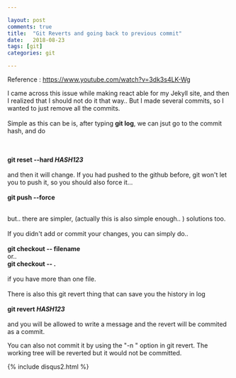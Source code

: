 ```yaml
---

layout: post
comments: true
title:  "Git Reverts and going back to previous commit"
date:   2018-08-23
tags: [git]
categories: git

---
```


Reference : https://www.youtube.com/watch?v=3dk3s4LK-Wg

I came across this issue while making react able for my Jekyll site, 
and then I realized that I should not do it that way.. 
But I made several commits, so I wanted to just remove all the commits.
<br><br>
Simple as this can be is, after typing <b>git log</b>,
we can jsut go to the commit hash, 
and do 

<br><br>
<b>git reset --hard <i>HASH123</i></b>
<br><br>
and then it will change.
If you had pushed to the github before,
git won't let you to push it, so you should also force it...
<br><br>
<b>git push --force</b><br><br>

but.. there are simpler, (actually this is also simple enough.. )
solutions too. 
<br><br>
If you didn't add or commit your changes,
you can simply do..
<br><br>
<b>git checkout -- filename </b> <br> or..<br>
<b>git checkout -- . </b> <br><br>
if you have more than one file.
<br><br>
There is also this git revert thing that can save you the history in log
<br><br>
<b>git revert <i>HASH123</i></b><br><br>
and you will be allowed to write a message and the revert will be commited as a commit.

You can also not commit it by using the "-n " option in git revert.
The working tree will be reverted but it would not be committed.


{% include disqus2.html %}